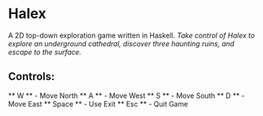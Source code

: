 # Halex
A 2D top-down exploration game written in Haskell.
*Take control of Halex to explore an underground cathedral, discover three haunting ruins, and escape to the surface.*

## Controls:

** W **         - Move North
** A **         - Move West
** S **         - Move South
** D **         - Move East
** Space **     - Use Exit
** Esc **       - Quit Game
